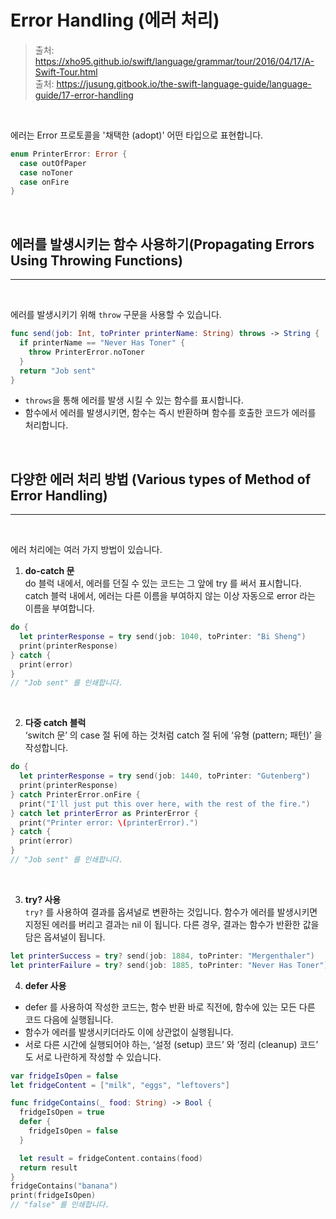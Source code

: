 # Error Handling (에러 처리)

> 출처: https://xho95.github.io/swift/language/grammar/tour/2016/04/17/A-Swift-Tour.html  
> 출처: https://jusung.gitbook.io/the-swift-language-guide/language-guide/17-error-handling

<br>

에러는 Error 프로토콜을 '채택한 (adopt)' 어떤 타입으로 표현합니다.

```swift
enum PrinterError: Error {
  case outOfPaper
  case noToner
  case onFire
}
```

<br>

## 에러를 발생시키는 함수 사용하기(Propagating Errors Using Throwing Functions)

---

<br>

에러를 발생시키기 위해 `throw` 구문을 사용할 수 있습니다.

```swift
func send(job: Int, toPrinter printerName: String) throws -> String {
  if printerName == "Never Has Toner" {
    throw PrinterError.noToner
  }
  return "Job sent"
}
```

- `throws`을 통해 에러를 발생 시킬 수 있는 함수를 표시합니다.
- 함수에서 에러를 발생시키면, 함수는 즉시 반환하며 함수를 호출한 코드가 에러를 처리합니다.

<br>

## 다양한 에러 처리 방법 (Various types of Method of Error Handling)

---

<br>

에러 처리에는 여러 가지 방법이 있습니다.

1. **do-catch 문**  
   do 블럭 내에서, 에러를 던질 수 있는 코드는 그 앞에 try 를 써서 표시합니다. catch 블럭 내에서, 에러는 다른 이름을 부여하지 않는 이상 자동으로 error 라는 이름을 부여합니다.

```swift
do {
  let printerResponse = try send(job: 1040, toPrinter: "Bi Sheng")
  print(printerResponse)
} catch {
  print(error)
}
// "Job sent" 를 인쇄합니다.
```

<br>

2. **다중 catch 블럭**  
   ‘switch 문’ 의 case 절 뒤에 하는 것처럼 catch 절 뒤에 ‘유형 (pattern; 패턴)’ 을 작성합니다.

```swift
do {
  let printerResponse = try send(job: 1440, toPrinter: "Gutenberg")
  print(printerResponse)
} catch PrinterError.onFire {
  print("I'll just put this over here, with the rest of the fire.")
} catch let printerError as PrinterError {
  print("Printer error: \(printerError).")
} catch {
  print(error)
}
// "Job sent" 를 인쇄합니다.
```

<br>

3. **try? 사용**  
   `try?` 를 사용하여 결과를 옵셔널로 변환하는 것입니다. 함수가 에러를 발생시키면 지정된 에러를 버리고 결과는 nil 이 됩니다. 다른 경우, 결과는 함수가 반환한 값을 담은 옵셔널이 됩니다.

```swift
let printerSuccess = try? send(job: 1884, toPrinter: "Mergenthaler")
let printerFailure = try? send(job: 1885, toPrinter: "Never Has Toner")
```

4. **defer 사용**

- defer 를 사용하여 작성한 코드는, 함수 반환 바로 직전에, 함수에 있는 모든 다른 코드 다음에 실행됩니다.
- 함수가 에러를 발생시키더라도 이에 상관없이 실행됩니다.
- 서로 다른 시간에 실행되어야 하는, ‘설정 (setup) 코드’ 와 ‘정리 (cleanup) 코드’ 도 서로 나란하게 작성할 수 있습니다.

```swift
var fridgeIsOpen = false
let fridgeContent = ["milk", "eggs", "leftovers"]

func fridgeContains(_ food: String) -> Bool {
  fridgeIsOpen = true
  defer {
    fridgeIsOpen = false
  }

  let result = fridgeContent.contains(food)
  return result
}
fridgeContains("banana")
print(fridgeIsOpen)
// "false" 를 인쇄합니다.
```
